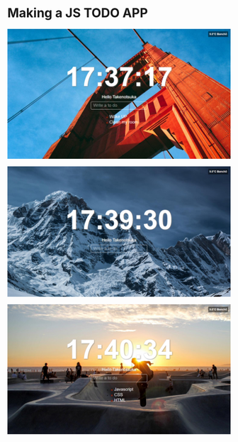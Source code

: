 # Making a JS TODO APP

![Screenshot](./image/screenshot.png)  

![Screenshot](./image/screenshot2.png)  

![Screenshot](./image/screenshot3.png)